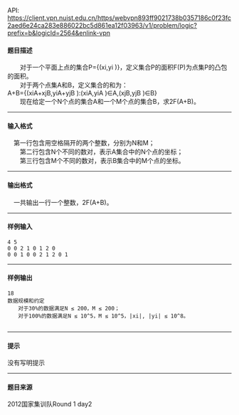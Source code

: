 API: https://client.vpn.nuist.edu.cn/https/webvpn893ff9021738b0357186c0f23fc2aed6e24ca283e886022bc5d861ea12f03963/v1/problem/logic?prefix=b&logicId=2564&enlink-vpn

#### 题目描述

　　对于一个平面上点的集合P={(xi,yi )}，定义集合P的面积F(P)为点集P的凸包的面积。  
　　对于两个点集A和B，定义集合的和为：  
A+B={(xiA+xjB,yiA+yjB ):(xiA,yiA )∈A,(xjB,yjB )∈B}  
　　现在给定一个N个点的集合A和一个M个点的集合B，求2F(A+B)。

---

#### 输入格式

　第一行包含用空格隔开的两个整数，分别为N和M；  
　　第二行包含N个不同的数对，表示A集合中的N个点的坐标；  
　　第三行包含M个不同的数对，表示B集合中的M个点的坐标。

---

#### 输出格式

　一共输出一行一个整数，2F(A+B)。

---

#### 样例输入
```
4 5
0 0 2 1 0 1 2 0
0 0 1 0 0 2 1 2 0 1

```

---

#### 样例输出
```
18
数据规模和约定
　　对于30%的数据满足N ≤ 200，M ≤ 200；
　　对于100%的数据满足N ≤ 10^5，M ≤ 10^5，|xi|, |yi| ≤ 10^8。
 
```

---

#### 提示

没有写明提示

---

#### 题目来源

2012国家集训队Round 1 day2